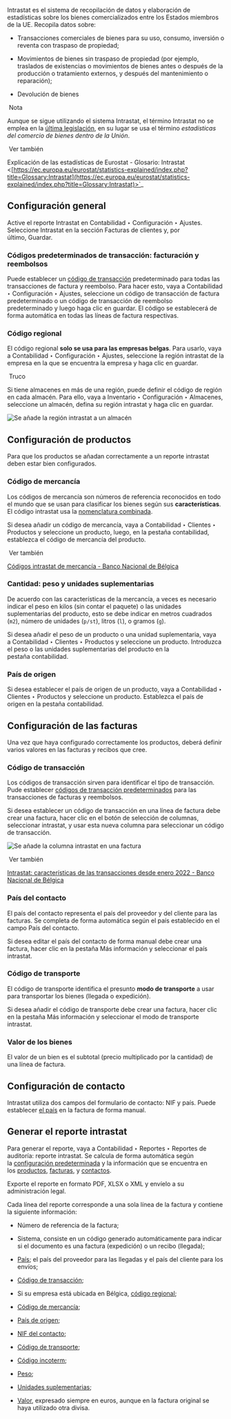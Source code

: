 Intrastat es el sistema de recopilación de datos y elaboración de estadísticas sobre los bienes comercializados entre los Estados miembros de la UE. Recopila datos sobre:

- Transacciones comerciales de bienes para su uso, consumo, inversión o reventa con traspaso de propiedad;
    
- Movimientos de bienes sin traspaso de propiedad (por ejemplo, traslados de existencias o movimientos de bienes antes o después de la producción o tratamiento externos, y después del mantenimiento o reparación);
    
- Devolución de bienes
    

 Nota

Aunque se sigue utilizando el sistema Intrastat, el término Intrastat no se emplea en la [última legislación](http://data.europa.eu/eli/reg/2019/2152/2022-01-01), en su lugar se usa el término _estadísticas del comercio de bienes dentro de la Unión_.

 Ver también

Explicación de las estadísticas de Eurostat - Glosario: Intrastat <[https://ec.europa.eu/eurostat/statistics-explained/index.php?title=Glossary:Intrastat](https://ec.europa.eu/eurostat/statistics-explained/index.php?title=Glossary:Intrastat)>`_

## Configuración general[](https://www.odoo.com/documentation/17.0/es/applications/finance/accounting/reporting/intrastat.html#general-configuration "Enlazar permanentemente con este título")

Active el reporte Intrastat en Contabilidad ‣ Configuración ‣ Ajustes. Seleccione Intrastat en la sección Facturas de clientes y, por último, Guardar.

### Códigos predeterminados de transacción: facturación y reembolsos[](https://www.odoo.com/documentation/17.0/es/applications/finance/accounting/reporting/intrastat.html#default-transaction-codes-invoice-and-refund "Enlazar permanentemente con este título")

Puede establecer un [código de transacción](https://www.odoo.com/documentation/17.0/es/applications/finance/accounting/reporting/intrastat.html#intrastat-transaction-code) predeterminado para todas las transacciones de factura y reembolso. Para hacer esto, vaya a Contabilidad ‣ Configuración ‣ Ajustes, seleccione un código de transacción de factura predeterminado o un código de transacción de reembolso predeterminado y luego haga clic en guardar. El código se establecerá de forma automática en todas las líneas de factura respectivas.

### Código regional[](https://www.odoo.com/documentation/17.0/es/applications/finance/accounting/reporting/intrastat.html#region-code "Enlazar permanentemente con este título")

El código regional **solo se usa para las empresas belgas**. Para usarlo, vaya a Contabilidad ‣ Configuración ‣ Ajustes, seleccione la región intrastat de la empresa en la que se encuentra la empresa y haga clic en guardar.

 Truco

Si tiene almacenes en más de una región, puede definir el código de región en cada almacén. Para ello, vaya a Inventario ‣ Configuración ‣ Almacenes, seleccione un almacén, defina su región intrastat y haga clic en guardar.

![Se añade la región intrastat a un almacén](https://www.odoo.com/documentation/17.0/es/_images/warehouse-region.png)

## Configuración de productos[](https://www.odoo.com/documentation/17.0/es/applications/finance/accounting/reporting/intrastat.html#product-configuration "Enlazar permanentemente con este título")

Para que los productos se añadan correctamente a un reporte intrastat deben estar bien configurados.

### Código de mercancía[](https://www.odoo.com/documentation/17.0/es/applications/finance/accounting/reporting/intrastat.html#commodity-code "Enlazar permanentemente con este título")

Los códigos de mercancía son números de referencia reconocidos en todo el mundo que se usan para clasificar los bienes según sus **características**. El código intrastat usa la [nomenclatura combinada](https://taxation-customs.ec.europa.eu/customs-4/calculation-customs-duties/customs-tariff/combined-nomenclature_en).

Si desea añadir un código de mercancía, vaya a Contabilidad ‣ Clientes ‣ Productos y seleccione un producto, luego, en la pestaña contabilidad, establezca el código de mercancía del producto.

 Ver también

[Códigos intrastat de mercancía - Banco Nacional de Bélgica](https://www.nbb.be/en/statistics/foreign-trade/nomenclature-and-codes)

### Cantidad: peso y unidades suplementarias[](https://www.odoo.com/documentation/17.0/es/applications/finance/accounting/reporting/intrastat.html#quantity-weight-and-supplementary-unit "Enlazar permanentemente con este título")

De acuerdo con las características de la mercancía, a veces es necesario indicar el peso en kilos (sin contar el paquete) o las unidades suplementarias del producto, esto se debe indicar en metros cuadrados (`m2`), número de unidades (`p/st`), litros (`l`), o gramos (`g`).

Si desea añadir el peso de un producto o una unidad suplementaria, vaya a Contabilidad ‣ Clientes ‣ Productos y seleccione un producto. Introduzca el peso o las unidades suplementarias del producto en la pestaña contabilidad.

### País de origen[](https://www.odoo.com/documentation/17.0/es/applications/finance/accounting/reporting/intrastat.html#country-of-origin "Enlazar permanentemente con este título")

Si desea establecer el país de origen de un producto, vaya a Contabilidad ‣ Clientes ‣ Productos y seleccione un producto. Establezca el país de origen en la pestaña contabilidad.

## Configuración de las facturas[](https://www.odoo.com/documentation/17.0/es/applications/finance/accounting/reporting/intrastat.html#invoices-and-bills-configuration "Enlazar permanentemente con este título")

Una vez que haya configurado correctamente los productos, deberá definir varios valores en las facturas y recibos que cree.

### Código de transacción[](https://www.odoo.com/documentation/17.0/es/applications/finance/accounting/reporting/intrastat.html#transaction-code "Enlazar permanentemente con este título")

Los códigos de transacción sirven para identificar el tipo de transacción. Pude establecer [códigos de transacción predeterminados](https://www.odoo.com/documentation/17.0/es/applications/finance/accounting/reporting/intrastat.html#intrastat-default-transaction-codes) para las transacciones de facturas y reembolsos.

Si desea establecer un código de transacción en una línea de factura debe crear una factura, hacer clic en el botón de selección de columnas, seleccionar intrastat, y usar esta nueva columna para seleccionar un código de transacción.

![Se añade la columna intrastat en una factura](https://www.odoo.com/documentation/17.0/es/_images/intrastat-column.png)

 Ver también

[Intrastat: características de las transacciones desde enero 2022 - Banco Nacional de Bélgica](https://www.nbb.be/doc/dd/onegate/data/new_natures_of_transaction_2022_en.pdf)

### País del contacto[](https://www.odoo.com/documentation/17.0/es/applications/finance/accounting/reporting/intrastat.html#partner-country "Enlazar permanentemente con este título")

El país del contacto representa el país del proveedor y del cliente para las facturas. Se completa de forma automática según el país establecido en el campo País del contacto.

Si desea editar el país del contacto de forma manual debe crear una factura, hacer clic en la pestaña Más información y seleccionar el país intrastat.

### Código de transporte[](https://www.odoo.com/documentation/17.0/es/applications/finance/accounting/reporting/intrastat.html#transport-code "Enlazar permanentemente con este título")

El código de transporte identifica el presunto **modo de transporte** a usar para transportar los bienes (llegada o expedición).

Si desea añadir el código de transporte debe crear una factura, hacer clic en la pestaña Más información y seleccionar el modo de transporte intrastat.

### Valor de los bienes[](https://www.odoo.com/documentation/17.0/es/applications/finance/accounting/reporting/intrastat.html#value-of-the-goods "Enlazar permanentemente con este título")

El valor de un bien es el subtotal (precio multiplicado por la cantidad) de una línea de factura.

## Configuración de contacto[](https://www.odoo.com/documentation/17.0/es/applications/finance/accounting/reporting/intrastat.html#partner-configuration "Enlazar permanentemente con este título")

Intrastat utiliza dos campos del formulario de contacto: NIF y país. Puede establecer [el país](https://www.odoo.com/documentation/17.0/es/applications/finance/accounting/reporting/intrastat.html#intrastat-partner-country) en la factura de forma manual.

## Generar el reporte intrastat[](https://www.odoo.com/documentation/17.0/es/applications/finance/accounting/reporting/intrastat.html#generate-the-intrastat-report "Enlazar permanentemente con este título")

Para generar el reporte, vaya a Contabilidad ‣ Reportes ‣ Reportes de auditoría: reporte intrastat. Se calcula de forma automática según la [configuración predeterminada](https://www.odoo.com/documentation/17.0/es/applications/finance/accounting/reporting/intrastat.html#intrastat-general-configuration) y la información que se encuentra en los [productos](https://www.odoo.com/documentation/17.0/es/applications/finance/accounting/reporting/intrastat.html#intrastat-product-configuration), [facturas](https://www.odoo.com/documentation/17.0/es/applications/finance/accounting/reporting/intrastat.html#intrastat-invoice-bill-configuration), y [contactos](https://www.odoo.com/documentation/17.0/es/applications/finance/accounting/reporting/intrastat.html#intrastat-partner).

Exporte el reporte en formato PDF, XLSX o XML y envíelo a su administración legal.

Cada línea del reporte corresponde a una sola línea de la factura y contiene la siguiente información:

- Número de referencia de la factura;
    
- Sistema, consiste en un código generado automáticamente para indicar si el documento es una factura (expedición) o un recibo (llegada);
    
- [País](https://www.odoo.com/documentation/17.0/es/applications/finance/accounting/reporting/intrastat.html#intrastat-partner-country); el país del proveedor para las llegadas y el país del cliente para los envíos;
    
- [Código de transacción](https://www.odoo.com/documentation/17.0/es/applications/finance/accounting/reporting/intrastat.html#intrastat-transaction-code);
    
- Si su empresa está ubicada en Bélgica, [código regional](https://www.odoo.com/documentation/17.0/es/applications/finance/accounting/reporting/intrastat.html#intrastat-region-code);
    
- [Código de mercancía](https://www.odoo.com/documentation/17.0/es/applications/finance/accounting/reporting/intrastat.html#intrastat-commodity-code);
    
- [País de origen](https://www.odoo.com/documentation/17.0/es/applications/finance/accounting/reporting/intrastat.html#intrastat-origin-country);
    
- [NIF del contacto](https://www.odoo.com/documentation/17.0/es/applications/finance/accounting/reporting/intrastat.html#intrastat-partner);
    
- [Código de transporte](https://www.odoo.com/documentation/17.0/es/applications/finance/accounting/reporting/intrastat.html#intrastat-transport-code);
    
- [Código incoterm](https://www.odoo.com/documentation/17.0/es/applications/finance/accounting/customer_invoices/incoterms.html);
    
- [Peso](https://www.odoo.com/documentation/17.0/es/applications/finance/accounting/reporting/intrastat.html#intrastat-quantity);
    
- [Unidades suplementarias](https://www.odoo.com/documentation/17.0/es/applications/finance/accounting/reporting/intrastat.html#intrastat-quantity);
    
- [Valor](https://www.odoo.com/documentation/17.0/es/applications/finance/accounting/reporting/intrastat.html#intrastat-value), expresado siempre en euros, aunque en la factura original se haya utilizado otra divisa.